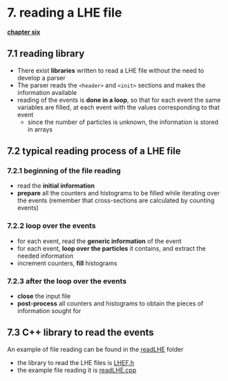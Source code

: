 # 7. reading a LHE file

[**chapter six**](06_LHE.md)

## 7.1 reading library

  * There exist **libraries** written to read a LHE file
    without the need to develop a parser
  * The parser reads the ``<header>`` and ``<init>`` sections
    and makes the information available
  * reading of the events is **done in a loop**,
    so that for each event the same variables are filled,
    at each event with the values corresponding to that event
    * since the number of particles is unknown,
      the information is stored in arrays

## 7.2 typical reading process of a LHE file

### 7.2.1 beginning of the file reading

  * read the **initial information**
  * **prepare** all the counters and histograms to be filled while iterating
    over the events
    (remember that cross-sections are calculated by counting events)

### 7.2.2 loop over the events

  * for each event, read the **generic information** of the event
  * for each event, **loop over the particles** it contains,
    and extract the needed information
  * increment counters, **fill** histograms

### 7.2.3 after the loop over the events

  * **close** the input file
  * **post-process** all counters and histograms to obtain the pieces of
    information sought for

## 7.3 C++ library to read the events

An example of file reading can be found in the [readLHE](./readLHE) folder
  * the library to read the LHE files is [LHEF.h](./readLHE/LHEF.h)
  * the example file reading it is [readLHE.cpp](./readLHE/readLHE.cpp)
